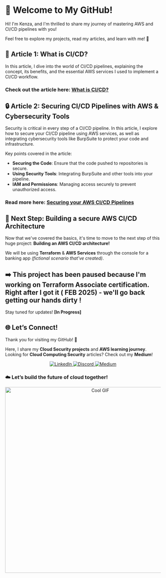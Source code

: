# 🌟 Welcome to My GitHub!

Hi! I'm Kenza, and I'm thrilled to share my journey of mastering AWS and CI/CD pipelines with you!  
  
Feel free to explore my projects, read my articles, and learn with me! 🚀


## 📝 Article 1: What is CI/CD?

In this article, I dive into the world of CI/CD pipelines, explaining the concept, its benefits, and the essential AWS services I used to implement a CI/CD workflow.  

### Check out the article here: [What is CI/CD?](https://github.com/Kzax01/AWS-CI-CD-Pipeline/blob/main/Part%201%20CICD%20full%20Explanation.md)


## 🔒 Article 2: Securing CI/CD Pipelines with AWS & Cybersecurity Tools

Security is critical in every step of a CI/CD pipeline. In this article, I explore how to secure your CI/CD pipeline using AWS services, as well as integrating cybersecurity tools like BurpSuite to protect your code and infrastructure.

Key points covered in the article:

- **Securing the Code**: Ensure that the code pushed to repositories is secure.
- **Using Security Tools**: Integrating BurpSuite and other tools into your pipeline.
- **IAM and Permissions**: Managing access securely to prevent unauthorized access.

### Read more here: [Securing your AWS CI/CD Pipelines](https://github.com/Kzax01/AWS-CI-CD-Pipeline/blob/main/Part%202%20AWS%20Powered%20CICD%20Pipeline%20Security.md)


## 🚧 Next Step: Building a secure AWS CI/CD Architecture

Now that we've covered the basics, it's time to move to the next step of this huge project: **Building an AWS CI/CD architecture!**

We will be using **Terraform** & **AWS Services** through the console for a banking app _(fictional scenario that've created)_.

## **➡️ This project has been paused because I'm working on Terraform Associate certification. Right after I got it ( FEB 2025) - we'll go back getting our hands dirty !**

Stay tuned for updates! **[In Progress]**


## 🌐  Let’s Connect!  
Thank you for visiting my GitHub! 🌸  

Here, I share my **Cloud Security projects** and **AWS learning journey**.  
Looking for **Cloud Computing Security** articles? Check out my **Medium**!  

<p align="center">
  <a href="https://www.linkedin.com/in/kenza-in-the-cloud/" target="_blank">
    <img src="https://img.shields.io/badge/LinkedIn-0A66C2?style=for-the-badge&logo=linkedin&logoColor=white" alt="LinkedIn">
  </a>
  <a href="https://discord.com/users/kzax01" target="_blank">
    <img src="https://img.shields.io/badge/Discord-5865F2?style=for-the-badge&logo=discord&logoColor=white" alt="Discord">
  </a>
  <a href="https://medium.com/@Kenza.In.The.Cloud" target="_blank">
    <img src="https://img.shields.io/badge/Medium-12100E?style=for-the-badge&logo=medium&logoColor=white" alt="Medium">
  </a>
</p>


### ☁️ Let’s build the future of cloud together!  

<p align="center">
  <img src="https://i.pinimg.com/originals/91/1d/91/911d914aaf6194489a3f5626bed2bd3a.gif" width="600" alt="Cool GIF">
</p>


